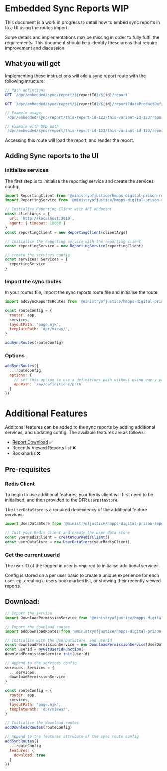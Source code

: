 # Embedded Sync Reports WIP

This document is a work in progress to detail how to embed sync reports in to a UI using the routes import.

Some details and implementations may be missing in order to fully fulfil the requirements. This document should help identify these areas that require improvement and discussion

## What you will get

Implementing these instructions will add a sync report route with the following structure:

```js
// Path defintions
GET `/dpr/embedded/sync/report/${reportId}/${id}/report` 

GET `/dpr/embedded/sync/report/${reportId}/${id}/report?dataProductDefinitionsPath=${dpdPath}` 

// Example usage:
`/dpr/embedded/sync/report/this-report-id-123/this-variant-id-123/report`

// Example with DPD path
`/dpr/embedded/sync/report/this-report-id-123/this-variant-id-123/report?dataProductDefinitionsPath=/my/definitions/path`
```

Accessing this route will load the report, and render the report.



## Adding Sync reports to the UI


### Initialise services

The first step is to initialise the reporting service and create the services config:

```js
import ReportingClient from '@ministryofjustice/hmpps-digital-prison-reporting-frontend/dpr/data/reportingClient'
import ReportingService from '@ministryofjustice/hmpps-digital-prison-reporting-frontend/dpr/services/reportingService'

// Initialise Reporting Client with API endpoint
const clientArgs = {
  url: `http://localhost:3010`,
  agent: { timeout: 10000 }
}
const reportingClient = new ReportingClient(clientArgs)

// Initialise the reporting service with the reporting client
const reportingService = new ReportingService(reportingClient)

// create the services config
const services: Services = {
  reportingService
}
```

### Import the sync routes

In your routes file, import the sync reports route file and initialise the route:

```js
import addSyncReportsRoutes from '@ministryofjustice/hmpps-digital-prison-reporting-frontend/dpr/routes/recentlyViewed'

const routeConfig = {
  router: app,
  services,
  layoutPath: 'page.njk',
  templatePath: 'dpr/views/',
}

addSyncRoutes(routeConfig)
```

### Options

```js
addSyncRoutes({ 
  ...routeConfig,
  options: {
    // set this option to use a definitions path without using query params
    dpdPath: `/my/definitions/path`
  }
})
```

# Additional Features

Additonal features can be added to the sync reports by adding additional services, and updating config. The available features are as follows:

- [Report Download](#download) ✅
- Recently Viewed Reports list ❌ 
- Bookmarks ❌

## Pre-requisites

### Redis Client

To begin to use additional features, your Redis client will first need to be initialised, and then provided to the DPR `UserDataStore`. 

The `UserDataStore` is a required dependency of the additional feature services.

```js
import UserDataStore from '@ministryofjustice/hmpps-digital-prison-reporting-frontend/dpr/data/userDataStore'

// Init your Redis Client and create the user data store
const yourRedisClient = createYourRedisClient()
const userDataStore = new UserDataStore(yourRedisClient),
```

### Get the current userId

The user ID of the logged in user is required to initialise additional services. 

Config is stored on a per user basic to create a unique experience for each user. eg. creating a users bookmarked list, or showing their recently viewed reports.

## Download:

```js
// Import the service
import DownloadPermissionService from '@ministryofjustice/hmpps-digital-prison-reporting-frontend/dpr/services/downloadPermissionService'

// Import the download routes
import addDownloadRoutes from '@ministryofjustice/hmpps-digital-prison-reporting-frontend/dpr/routes/download'

// Initialise with the UserDataStore, and userId
const downloadPermissionService = new DownloadPermissionService(UserDataStore)
const userId = myGetUserIdFunction()
downloadPermissionService.init(userId)

// Append to the services config
services: Services = {
  ...services,
  downloadPermissionService
}

const routeConfig = {
  router: app,
  services,
  layoutPath: 'page.njk',
  templatePath: 'dpr/views/',
}

// Initialise the download routes
addDownloadRoutes(routeConfig)

// Append to the features attrubute of the sync route config
addSyncRoutes({ 
  ...routeConfig
  features: {
    download: true
  }
})
```


